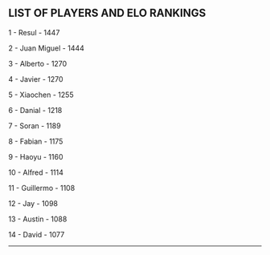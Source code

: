 ## LIST OF PLAYERS AND ELO RANKINGS


1 - Resul - 1447


2 - Juan Miguel - 1444


3 - Alberto - 1270


4 - Javier - 1270


5 - Xiaochen - 1255


6 - Danial - 1218


7 - Soran - 1189


8 - Fabian - 1175


9 - Haoyu - 1160


10 - Alfred - 1114


11 - Guillermo - 1108


12 - Jay - 1098


13 - Austin - 1088


14 - David - 1077



--------------------------------------------------------------

